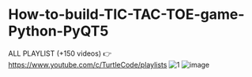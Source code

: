 # How-to-build-TIC-TAC-TOE-game-Python-PyQT5
ALL PLAYLIST (+150 videos) 👉 https://www.youtube.com/c/TurtleCode/playlists
![1](https://user-images.githubusercontent.com/85156399/175462285-3a6d2dc4-7960-4608-8148-cd84d7c7263a.png)
![image](https://user-images.githubusercontent.com/85156399/181223284-3ef9af90-7adc-4c9b-8b47-82a3cf0eb0ac.png)

